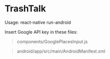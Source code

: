 # TrashTalk

Usage: react-native run-android

Insert Google API key in these files:
> components/GooglePlacesInput.js


> android/app/src/main/AndroidManifest.xml

